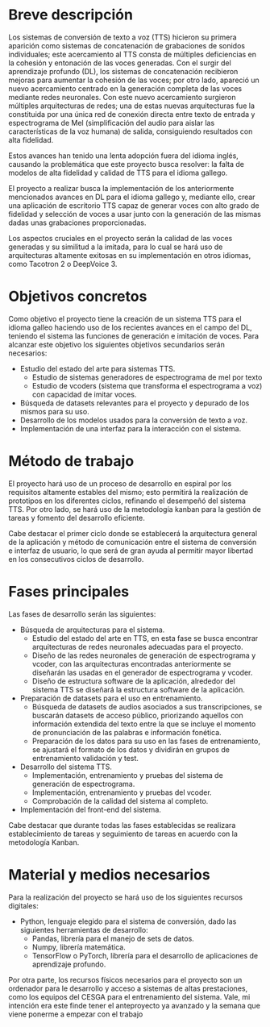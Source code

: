 # Breve descripción
Los sistemas de conversión de texto a voz (TTS) hicieron su primera aparición como sistemas de concatenación de grabaciones de sonidos individuales; este acercamiento al TTS consta de múltiples deficiencias en la cohesión y entonación de las voces generadas. Con el surgir del aprendizaje profundo (DL), los sistemas de concatenación recibieron mejoras para aumentar la cohesión de las voces; por otro lado, apareció un nuevo acercamiento centrado en la generación completa de las voces mediante redes neuronales.
Con este nuevo acercamiento surgieron múltiples arquitecturas de redes; una de estas nuevas arquitecturas fue la constituida por una única red de conexión directa entre texto de entrada y espectrograma de Mel (simplificación del audio para aislar las características de la voz humana) de salida, consiguiendo resultados con alta fidelidad.

Estos avances han tenido una lenta adopción fuera del idioma inglés, causando la problemática que este proyecto busca resolver: la falta de modelos de alta fidelidad y calidad de TTS para el idioma gallego.

El proyecto a realizar busca la implementación de los anteriormente mencionados avances en DL para el idioma gallego y, mediante ello, crear una aplicación de escritorio TTS capaz de generar voces con alto grado de fidelidad y selección de voces a usar junto con la generación de las mismas dadas unas grabaciones proporcionadas.

Los aspectos cruciales en el proyecto serán la calidad de las voces generadas y su similitud a la imitada, para lo cual se hará uso de arquitecturas altamente exitosas en su implementación en otros idiomas, como Tacotron 2 o DeepVoice 3.
# Objetivos concretos
Como objetivo el proyecto tiene la creación de un sistema TTS para el idioma galleo haciendo uso de los recientes avances en el campo del DL, teniendo el sistema las funciones de generación e imitación de voces. Para alcanzar este objetivo los siguientes objetivos secundarios serán necesarios:
- Estudio del estado del arte para sistemas TTS.
	- Estudio de sistemas generadores de espectrograma de mel por texto
	- Estudio de vcoders (sistema que transforma el espectrograma a voz) con capacidad de imitar voces.
- Búsqueda de datasets relevantes para el proyecto y depurado de los mismos para su uso.
- Desarrollo de los modelos usados para la conversión de texto a voz.
- Implementación de una interfaz para la interacción con el sistema.
# Método de trabajo
El proyecto hará uso de un proceso de desarrollo en espiral por los requisitos altamente estables del mismo; esto permitirá la realización de prototipos en los diferentes ciclos, refinando el desempeñó del sistema TTS. Por otro lado, se hará uso de la metodología kanban para la gestión de tareas y fomento del desarrollo eficiente.

Cabe destacar el primer ciclo donde se establecerá la arquitectura general de la aplicación y método de comunicación entre el sistema de conversión e interfaz de usuario, lo que será de gran ayuda al permitir mayor libertad en los consecutivos ciclos de desarrollo.
# Fases principales
Las fases de desarrollo serán las siguientes:
- Búsqueda de arquitecturas para el sistema.
	- Estudio del estado del arte en TTS, en esta fase se busca encontrar arquitecturas de redes neuronales adecuadas para el proyecto.
	- Diseño de las redes neuronales de generación de espectrograma y vcoder, con las arquitecturas encontradas anteriormente se diseñarán las usadas en el generador de espectrograma y vcoder.
	- Diseño de estructura software de la aplicación, alrededor del sistema TTS se diseñará la estructura software de la aplicación.
- Preparación de datasets para el uso en entrenamiento.
	- Búsqueda de datasets de audios asociados a sus transcripciones, se buscarán datasets de acceso público, priorizando aquellos con información extendida del texto entre la que se incluye el momento de pronunciación de las palabras e información fonética.
	- Preparación de los datos para su uso en las fases de entrenamiento, se ajustará el formato de los datos y dividirán en grupos de entrenamiento validación y test.
- Desarrollo del sistema TTS.
	- Implementación, entrenamiento y pruebas del sistema de generación de espectrograma.
	- Implementación, entrenamiento y pruebas del vcoder.
	- Comprobación de la calidad del sistema al completo.
- Implementación del front-end del sistema.

Cabe destacar que durante todas las fases establecidas se realizara establecimiento de tareas y seguimiento de tareas en acuerdo con la metodología Kanban.
# Material y medios necesarios
Para la realización del proyecto se hará uso de los siguientes recursos digitales:
- Python, lenguaje elegido para el sistema de conversión, dado las siguientes herramientas de desarrollo:
	- Pandas, librería para el manejo de sets de datos.
	- Numpy, librería matemática.
	- TensorFlow o PyTorch, librería para el desarrollo de aplicaciones de aprendizaje profundo.

Por otra parte, los recursos físicos necesarios para el proyecto son un ordenador para le desarrollo y acceso a sistemas de altas prestaciones, como los equipos del CESGA para el entrenamiento del sistema.
Vale, mi intención era este finde tener el anteproyecto ya avanzado y la semana que viene ponerme a empezar con el trabajo